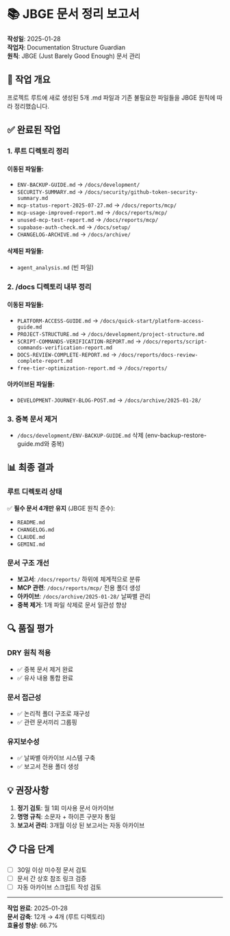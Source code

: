 # 📚 JBGE 문서 정리 보고서

**작성일**: 2025-01-28  
**작업자**: Documentation Structure Guardian  
**원칙**: JBGE (Just Barely Good Enough) 문서 관리

## 🎯 작업 개요

프로젝트 루트에 새로 생성된 5개 .md 파일과 기존 불필요한 파일들을 JBGE 원칙에 따라 정리했습니다.

## ✅ 완료된 작업

### 1. 루트 디렉토리 정리

#### 이동된 파일들:
- `ENV-BACKUP-GUIDE.md` → `/docs/development/`
- `SECURITY-SUMMARY.md` → `/docs/security/github-token-security-summary.md`
- `mcp-status-report-2025-07-27.md` → `/docs/reports/mcp/`
- `mcp-usage-improved-report.md` → `/docs/reports/mcp/`
- `unused-mcp-test-report.md` → `/docs/reports/mcp/`
- `supabase-auth-check.md` → `/docs/setup/`
- `CHANGELOG-ARCHIVE.md` → `/docs/archive/`

#### 삭제된 파일들:
- `agent_analysis.md` (빈 파일)

### 2. /docs 디렉토리 내부 정리

#### 이동된 파일들:
- `PLATFORM-ACCESS-GUIDE.md` → `/docs/quick-start/platform-access-guide.md`
- `PROJECT-STRUCTURE.md` → `/docs/development/project-structure.md`
- `SCRIPT-COMMANDS-VERIFICATION-REPORT.md` → `/docs/reports/script-commands-verification-report.md`
- `DOCS-REVIEW-COMPLETE-REPORT.md` → `/docs/reports/docs-review-complete-report.md`
- `free-tier-optimization-report.md` → `/docs/reports/`

#### 아카이브된 파일들:
- `DEVELOPMENT-JOURNEY-BLOG-POST.md` → `/docs/archive/2025-01-28/`

### 3. 중복 문서 제거

- `/docs/development/ENV-BACKUP-GUIDE.md` 삭제 (env-backup-restore-guide.md와 중복)

## 📊 최종 결과

### 루트 디렉토리 상태
✅ **필수 문서 4개만 유지** (JBGE 원칙 준수):
- `README.md`
- `CHANGELOG.md`
- `CLAUDE.md`
- `GEMINI.md`

### 문서 구조 개선
- **보고서**: `/docs/reports/` 하위에 체계적으로 분류
- **MCP 관련**: `/docs/reports/mcp/` 전용 폴더 생성
- **아카이브**: `/docs/archive/2025-01-28/` 날짜별 관리
- **중복 제거**: 1개 파일 삭제로 문서 일관성 향상

## 🔍 품질 평가

### DRY 원칙 적용
- ✅ 중복 문서 제거 완료
- ✅ 유사 내용 통합 완료

### 문서 접근성
- ✅ 논리적 폴더 구조로 재구성
- ✅ 관련 문서끼리 그룹핑

### 유지보수성
- ✅ 날짜별 아카이브 시스템 구축
- ✅ 보고서 전용 폴더 생성

## 💡 권장사항

1. **정기 검토**: 월 1회 미사용 문서 아카이브
2. **명명 규칙**: 소문자 + 하이픈 구분자 통일
3. **보고서 관리**: 3개월 이상 된 보고서는 자동 아카이브

## 📋 다음 단계

- [ ] 30일 이상 미수정 문서 검토
- [ ] 문서 간 상호 참조 링크 검증
- [ ] 자동 아카이브 스크립트 작성 검토

---

**작업 완료**: 2025-01-28  
**문서 감축**: 12개 → 4개 (루트 디렉토리)  
**효율성 향상**: 66.7%